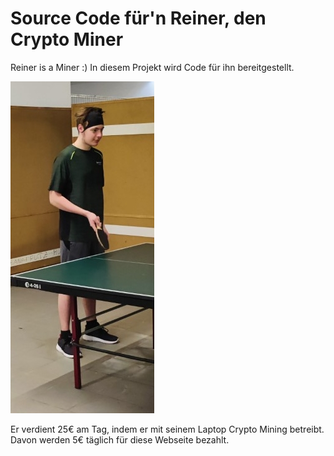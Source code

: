 # Source Code für'n Reiner, den Crypto Miner
Reiner is a Miner :) 
In diesem Projekt wird Code für ihn bereitgestellt.

![alt text](https://github.com/CVFZ/Code-f-rn-Reiner-den-Miner/blob/main/reiner_der_miner.jpg?raw=true)

Er verdient 25€ am Tag, indem er mit seinem Laptop Crypto Mining betreibt. Davon werden 5€ täglich für diese Webseite bezahlt.
